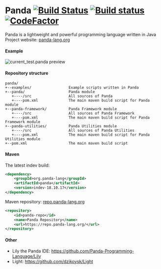 # Panda [![Build Status](https://travis-ci.org/Panda-Programming-Language/Panda.svg?branch=master)](https://travis-ci.org/Panda-Programming-Language/Panda) [![Build status](https://ci.appveyor.com/api/projects/status/gpkf5t7v3b3wepcl?svg=true)](https://ci.appveyor.com/project/Panda-Programming-Language/panda) [![CodeFactor](https://www.codefactor.io/repository/github/panda-programming-language/panda/badge)](https://www.codefactor.io/repository/github/panda-programming-language/panda)
Panda is a lightweight and powerful programming language written in Java<br>
Project website: [panda-lang.org](https://panda-lang.org/)

#### Example
![current_test.panda preview](https://panda-lang.org/screenshot/4XEbOCn8.png)

#### Repository structure
```
panda/
+--examples/                 Example scripts written in Panda
+--panda/                    Panda module
   +----/src                 All sources of Panda
   +----pom.xml              The main maven build script for Panda module
+--panda-framework/          Panda Framework module
   +----/src                 All sources of Panda Framework
   +----pom.xml              The main maven build script for Panda Framework module
+--panda-utilities/          Panda Utilities module
   +----/src                 All sources of Panda Utilities
   +----pom.xml              The main maven build script for Panda Utilities module
+--pom.xml                   The main maven build script
```

#### Maven
The latest indev build:

```xml
<dependency>
    <groupId>org.panda-lang</groupId>
    <artifactId>panda</artifactId>
    <version>indev-18.10.17</version>
</dependency>
```

Maven repository: [repo.panda-lang.org](https://repo.panda-lang.org/)

```xml
<repository>
    <id>panda-repo</id>
    <name>Panda Repository</name>
    <url>https://repo.panda-lang.org/</url>
</repository>
```

#### Other
- Lily the Panda IDE: https://github.com/Panda-Programming-Language/Lily <br>
- Light: https://github.com/dzikoysk/Light
